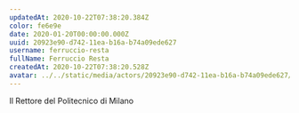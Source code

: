 ```yaml
---
updatedAt: 2020-10-22T07:38:20.384Z
color: fe6e9e
date: 2020-01-20T00:00:00.000Z
uuid: 20923e90-d742-11ea-b16a-b74a09ede627
username: ferruccio-resta
fullName: Ferruccio Resta
createdAt: 2020-10-22T07:38:20.528Z
avatar: ../../static/media/actors/20923e90-d742-11ea-b16a-b74a09ede627/ferruccio-resta.jpg
---
```


Il Rettore del Politecnico di Milano
